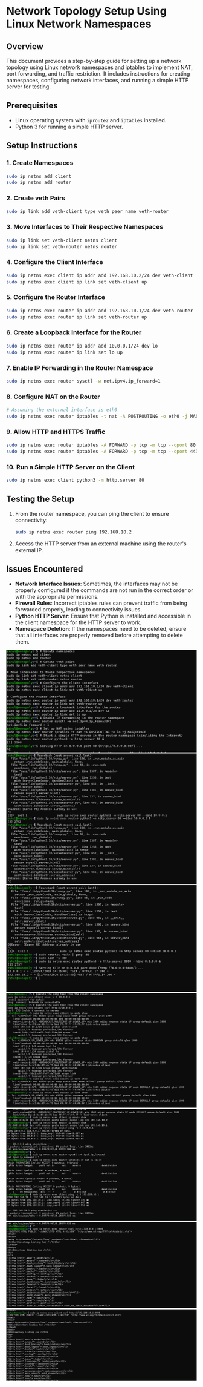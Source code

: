 
# Network Topology Setup Using Linux Network Namespaces

## Overview

This document provides a step-by-step guide for setting up a network topology using Linux network namespaces and iptables to implement NAT, port forwarding, and traffic restriction. It includes instructions for creating namespaces, configuring network interfaces, and running a simple HTTP server for testing.

## Prerequisites

- Linux operating system with `iproute2` and `iptables` installed.
- Python 3 for running a simple HTTP server.

## Setup Instructions

### 1. Create Namespaces

```bash
sudo ip netns add client
sudo ip netns add router
```

### 2. Create veth Pairs

```bash
sudo ip link add veth-client type veth peer name veth-router
```

### 3. Move Interfaces to Their Respective Namespaces

```bash
sudo ip link set veth-client netns client
sudo ip link set veth-router netns router
```

### 4. Configure the Client Interface

```bash
sudo ip netns exec client ip addr add 192.168.10.2/24 dev veth-client
sudo ip netns exec client ip link set veth-client up
```

### 5. Configure the Router Interface

```bash
sudo ip netns exec router ip addr add 192.168.10.1/24 dev veth-router
sudo ip netns exec router ip link set veth-router up
```

### 6. Create a Loopback Interface for the Router

```bash
sudo ip netns exec router ip addr add 10.0.0.1/24 dev lo
sudo ip netns exec router ip link set lo up
```

### 7. Enable IP Forwarding in the Router Namespace

```bash
sudo ip netns exec router sysctl -w net.ipv4.ip_forward=1
```

### 8. Configure NAT on the Router

```bash
# Assuming the external interface is eth0
sudo ip netns exec router iptables -t nat -A POSTROUTING -o eth0 -j MASQUERADE
```

### 9. Allow HTTP and HTTPS Traffic

```bash
sudo ip netns exec router iptables -A FORWARD -p tcp -m tcp --dport 80 -j ACCEPT
sudo ip netns exec router iptables -A FORWARD -p tcp -m tcp --dport 443 -j ACCEPT
```

### 10. Run a Simple HTTP Server on the Client

```bash
sudo ip netns exec client python3 -m http.server 80
```

## Testing the Setup

1. From the router namespace, you can ping the client to ensure connectivity:
   ```bash
   sudo ip netns exec router ping 192.168.10.2
   ```
2. Access the HTTP server from an external machine using the router's external IP.

## Issues Encountered

- **Network Interface Issues**: Sometimes, the interfaces may not be properly configured if the commands are not run in the correct order or with the appropriate permissions.
- **Firewall Rules**: Incorrect iptables rules can prevent traffic from being forwarded properly, leading to connectivity issues.
- **Python HTTP Server**: Ensure that Python is installed and accessible in the client namespace for the HTTP server to work.
- **Namespace Deletion**: If the namespaces need to be deleted, ensure that all interfaces are properly removed before attempting to delete them.



![p1](https://github.com/balani491/NAT-Stimulation/blob/main/Screenshot%202024-10-12%20143001.png)
![](https://github.com/balani491/NAT-Stimulation/blob/main/Screenshot%202024-10-12%20143008.png)
![](https://github.com/balani491/NAT-Stimulation/blob/main/Screenshot%202024-10-12%20143015.png)
![](https://github.com/balani491/NAT-Stimulation/blob/main/Screenshot%202024-10-12%20143024.png)
![](https://github.com/balani491/NAT-Stimulation/blob/main/Screenshot%202024-10-12%20143031.png)
![](https://github.com/balani491/NAT-Stimulation/blob/main/Screenshot%202024-10-12%20143037.png)
![](https://github.com/balani491/NAT-Stimulation/blob/main/Screenshot%202024-10-12%20143042.png)
